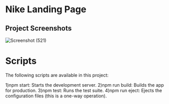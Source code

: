 # Nike Landing Page

## Project Screenshots

![Screenshot (521)](https://github.com/NithishNaicker/Nike-Landing-Page/assets/86906013/c9d34919-1aba-4d1a-90a4-73a07b05ec86)



# Scripts

The following scripts are available in this project:

1)npm start: Starts the development server.
2)npm run build: Builds the app for production.
3)npm test: Runs the test suite.
4)npm run eject: Ejects the configuration files (this is a one-way operation).


